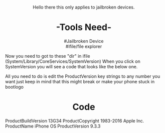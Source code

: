 <html>
<head>
<title>ChangingVersion</title>
</head>
<body>
<div align="center"><p>Hello there this only applies to jailbroken devices.</p></div>
<div align="center"><h1>-Tools Need-</h1></div>
<div align="center">#Jailbroken Device</div>
<div align="center">#ifile/file explorer</div>
<p>Now you need to got to these "dir" in ifile
(System/Library/CoreServices/SystemVersion)
When you click on SystemVersion you will see 
a code that looks like the below one.</p>
<p>All you need to do is edit the ProductVersion key strings
to any number you want just keep in mind that this might break or make your phone stuck in bootlogo</p>

<div align="center">
 <h1>Code</h1>
</div>

<p><key>ProductBuildVersion</key>
	<string>13G34</string>
	<key>ProductCopyright</key>
	<string>1983-2016 Apple Inc.</string>
	<key>ProductName</key>
	<string>iPhone OS</string>
	<key>ProductVersion</key>
	<string>9.3.3</string></p>
</body>
</html>
